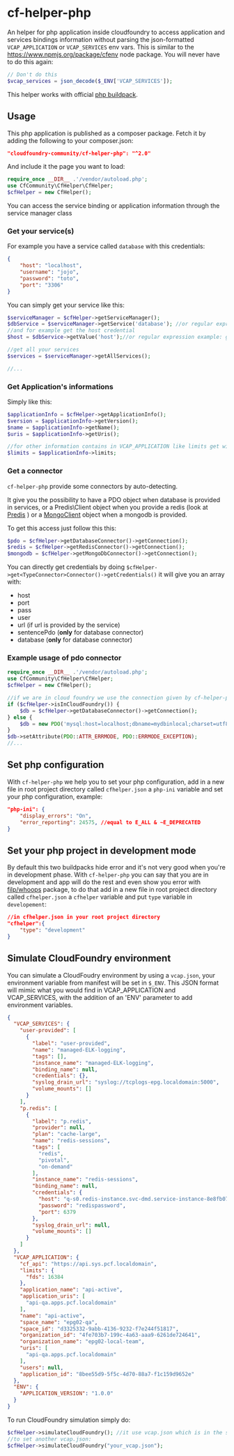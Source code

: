 cf-helper-php
=============

An helper for php application inside cloudfoundry to access application and services bindings information without parsing the json-formatted `VCAP_APPLICATION` or `VCAP_SERVICES` env vars. This is similar to the https://www.npmjs.org/package/cfenv node package.
You will never have to do this again:
```php
// Don't do this
$vcap_services = json_decode($_ENV['VCAP_SERVICES']);
```

This helper works with official [php buildpack](https://github.com/cloudfoundry/php-buildpack).

Usage
-----
This php application is published as a composer package. Fetch it by adding the following to your composer.json:
```json
"cloudfoundry-community/cf-helper-php": "^2.0"
```
And include it the page you want to load:
```php
require_once __DIR__ .'/vendor/autoload.php';
use CfCommunity\CfHelper\CfHelper;
$cfHelper = new CfHelper();
```
You can access the service binding or application information through the service manager class


### Get your service(s)

For example you have a service called `database` with this credentials:
```json
{
    "host": "localhost",
    "username": "jojo",
    "password": "toto",
    "port": "3306"
}
```
You can simply get your service like this:
```php
$serviceManager = $cfHelper->getServiceManager();
$dbService = $serviceManager->getService('database'); //or regular expression example: getService('.*database.*')
//and for example get the host credential
$host = $dbService->getValue('host');//or regular expression example: getValue('ho[A-Za-z]+')

//get all your services
$services = $serviceManager->getAllServices();

//...
```

### Get Application's informations

Simply like this:
```php
$applicationInfo = $cfHelper->getApplicationInfo();
$version = $applicationInfo->getVersion();
$name = $applicationInfo->getName();
$uris = $applicationInfo->getUris();

//for other information contains in VCAP_APPLICATION like limits get with that
$limits = $applicationInfo->limits;
```

### Get a connector

`cf-helper-php` provide some connectors by auto-detecting.

It give you the possibility to have a PDO object when database is provided in services, or  a Predis\Client object when you provide a redis (look at [Predis](https://github.com/nrk/predis) ) or a [MongoClient](http://php.net/manual/fr/class.mongodb.php) object when a mongodb is provided.

To get this access just follow this this:
```php
$pdo = $cfHelper->getDatabaseConnector()->getConnection();
$redis = $cfHelper->getRedisConnector()->getConnection();
$mongodb = $cfHelper->getMongoDbConnector()->getConnection();
```

You can directly get credentials by doing `$cfHelper->get<TypeConnector>Connector()->getCredentials()` it will give you an array with:

 - host
 - port
 - pass
 - user
 - url (if url is provided by the service)
 - sentencePdo (**only** for database connector)
 - database (**only** for database connector)

### Example usage of pdo connector

```php
require_once __DIR__ .'/vendor/autoload.php';
use CfCommunity\CfHelper\CfHelper;
$cfHelper = new CfHelper();

//if we are in cloud foundry we use the connection given by cf-helper-php otherwise we use our database in local
if ($cfHelper->isInCloudFoundry()) {
    $db = $cfHelper->getDatabaseConnector()->getConnection();
} else {
    $db = new PDO('mysql:host=localhost;dbname=mydbinlocal;charset=utf8', 'root', '');
}
$db->setAttribute(PDO::ATTR_ERRMODE, PDO::ERRMODE_EXCEPTION);
//...
```

Set php configuration
-------------------------
With `cf-helper-php` we help you to set your php configuration, add in a new file in root project directory called `cfhelper.json` a `php-ini` variable and set your php configuration, example:
```json
"php-ini": {
    "display_errors": "On",
    "error_reporting": 24575, //equal to E_ALL & ~E_DEPRECATED
}
```

Set your php project in development mode
----------------------------------------
By default this two buildpacks hide error and it's not very good when you're in development phase. 
With `cf-helper-php` you can say that you are in development and app will do the rest and even show you error with [filp/whoops](https://github.com/filp/whoops) package, to do that add in a new file in root project directory called `cfhelper.json` a `cfhelper` variable and put `type` variable in `developement`:
```json
//in cfhelper.json in your root project directory
"cfhelper":{
    "type": "development"
}
```

Simulate CloudFoundry environment
---------------------------------
You can simulate a CloudFoudry environment by using a `vcap.json`, your environment variable from manifest will be set in `$_ENV`. This JSON format will mimic what you would find in VCAP_APPLICATION and VCAP_SERVICES, with the addition of an 'ENV' parameter to add environment variables.

```json
{
  "VCAP_SERVICES": {
    "user-provided": [
      {
        "label": "user-provided",
        "name": "managed-ELK-logging",
        "tags": [],
        "instance_name": "managed-ELK-logging",
        "binding_name": null,
        "credentials": {},
        "syslog_drain_url": "syslog://tcplogs-epg.localdomain:5000",
        "volume_mounts": []
      }
    ],
    "p.redis": [
      {
        "label": "p.redis",
        "provider": null,
        "plan": "cache-large",
        "name": "redis-sessions",
        "tags": [
          "redis",
          "pivotal",
          "on-demand"
        ],
        "instance_name": "redis-sessions",
        "binding_name": null,
        "credentials": {
          "host": "q-s0.redis-instance.svc-dmd.service-instance-8e8fb07f-9c0b-4313-8748-0cf61f0ee989.bosh",
          "password": "redispassword",
          "port": 6379
        },
        "syslog_drain_url": null,
        "volume_mounts": []
      }
    ]
  },
  "VCAP_APPLICATION": {
    "cf_api": "https://api.sys.pcf.localdomain",
    "limits": {
      "fds": 16384
    },
    "application_name": "api-active",
    "application_uris": [
      "api-qa.apps.pcf.localdomain"
    ],
    "name": "api-active",
    "space_name": "epg02-qa",
    "space_id": "d3325332-9abb-4136-9232-f7e244f51817",
    "organization_id": "4fe703b7-199c-4a63-aaa9-6261de724641",
    "organization_name": "epg02-local-team",
    "uris": [
      "api-qa.apps.pcf.localdomain"
    ],
    "users": null,
    "application_id": "8bee55d9-5f5c-4d70-88a7-f1c159d9652e"
  },
  "ENV": {
    "APPLICATION_VERSION": "1.0.0"
  }
}

```

To run CloudFoundry simulation simply do:
```php
$cfHelper->simulateCloudFoundry(); //it use vcap.json which is in the same folder where this script is called
//to set another vcap.json:
$cfHelper->simulateCloudFoundry("your_vcap.json");
```



